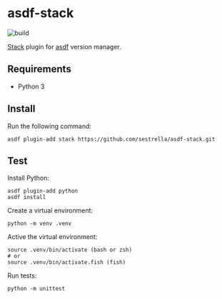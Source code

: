 # asdf-stack

![build](https://github.com/sestrella/asdf-stack/workflows/build/badge.svg?branch=master)

[Stack][stack] plugin for [asdf][asdf] version manager.

## Requirements

- Python 3

## Install

Run the following command:

```
asdf plugin-add stack https://github.com/sestrella/asdf-stack.git
```

## Test

Install Python:

```
asdf plugin-add python
asdf install
```

Create a virtual environment:

```
python -m venv .venv
```

Active the virtual environment:

```
source .venv/bin/activate (bash or zsh)
# or
source .venv/bin/activate.fish (fish)
```

Run tests:

```
python -m unittest
```

[asdf]: https://github.com/asdf-vm/asdf
[stack]: https://docs.haskellstack.org/en/stable/README
